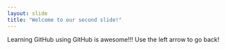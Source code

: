 ```yaml
---
layout: slide
title: "Welcome to our second slide!"
---
```

Learning GitHub using GitHub is awesome!!!
Use the left arrow to go back!
